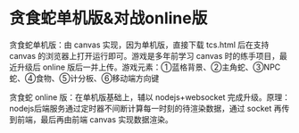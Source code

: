 # 贪食蛇单机版&对战online版
贪食蛇单机版：由 canvas 实现，因为单机版，直接下载 tcs.html 后在支持 canvas 的浏览器上打开运行即可。游戏是多年前学习 canvas 时的练手项目，最近升级后 online 版后一并上传。游戏元素：①蓝格背景、②主角蛇、③NPC蛇、④食物、⑤计分板、⑥移动端方向键

贪食蛇 online 版：在单机版基础上，辅以 nodejs+websocket 完成升级。原理：nodejs后端服务通过定时器不间断计算每一时刻的待渲染数据，通过 socket 再传到前端，最后再由前端 canvas 实现数据渲染。


